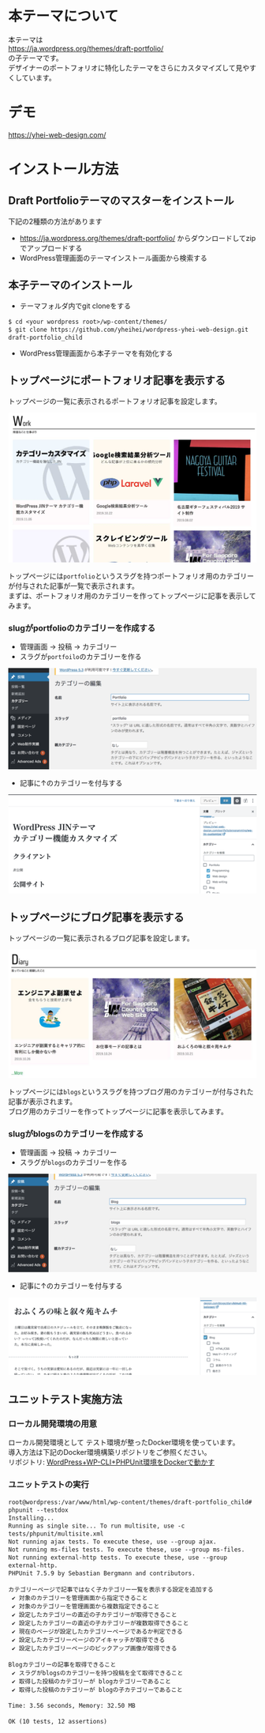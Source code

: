 # 本テーマについて
本テーマは  
https://ja.wordpress.org/themes/draft-portfolio/  
の子テーマです。  
デザイナーのポートフォリオに特化したテーマをさらにカスタマイズして見やすくしています。

# デモ
https://yhei-web-design.com/

# インストール方法

## Draft Portfolioテーマのマスターをインストール
下記の2種類の方法があります  

* https://ja.wordpress.org/themes/draft-portfolio/ からダウンロードしてzipでアップロードする
* WordPress管理画面のテーマインストール画面から検索する


## 本子テーマのインストール

* テーマフォルダ内でgit cloneをする

```
$ cd <your wordpress root>/wp-content/themes/
$ git clone https://github.com/yheihei/wordpress-yhei-web-design.git draft-portfolio_child
```

* WordPress管理画面から本子テーマを有効化する

## トップページにポートフォリオ記事を表示する

トップページの一覧に表示されるポートフォリオ記事を設定します。  

![トップページにポートフォリオカテゴリーを表示する](https://github.com/yheihei/wordpress-yhei-web-design/blob/image/screenshot/top_page_work.jpg)

トップページには`portfolio`というスラグを持つポートフォリオ用のカテゴリーが付与された記事が一覧で表示されます。  
まずは、ポートフォリオ用のカテゴリーを作ってトップページに記事を表示してみます。

### slugがportfolioのカテゴリーを作成する

* 管理画面 -> 投稿 -> カテゴリー
* スラグが`portfoilo`のカテゴリーを作る  

![ポートフォリオカテゴリーを作る](https://github.com/yheihei/wordpress-yhei-web-design/blob/image/screenshot/category.png)

* 記事に↑のカテゴリーを付与する

![記事にポートフォリオカテゴリーを付与する](https://github.com/yheihei/wordpress-yhei-web-design/blob/image/screenshot/post_with_category.png)


## トップページにブログ記事を表示する

トップページの一覧に表示されるブログ記事を設定します。  

![トップページにブログ記事を表示する](https://github.com/yheihei/wordpress-yhei-web-design/blob/image/screenshot/blogs.jpg)

トップページには`blogs`というスラグを持つブログ用のカテゴリーが付与された記事が表示されます。  
ブログ用のカテゴリーを作ってトップページに記事を表示してみます。

### slugがblogsのカテゴリーを作成する

* 管理画面 -> 投稿 -> カテゴリー
* スラグが`blogs`のカテゴリーを作る  

![ブログカテゴリーを作る](https://github.com/yheihei/wordpress-yhei-web-design/blob/image/screenshot/blog_category.png)

* 記事に↑のカテゴリーを付与する

![記事にブログカテゴリーを付与する](https://github.com/yheihei/wordpress-yhei-web-design/blob/image/screenshot/blog_post.png)


## ユニットテスト実施方法

### ローカル開発環境の用意
ローカル開発環境として テスト環境が整ったDocker環境を使っています。  
導入方法は下記のDocker環境構築リポジトリをご参照ください。  
リポジトリ: [WordPress+WP-CLI+PHPUnit環境をDockerで動かす](https://github.com/yheihei/wp-docker-template)

### ユニットテストの実行
```
root@wordpress:/var/www/html/wp-content/themes/draft-portfolio_child# phpunit --testdox
Installing...
Running as single site... To run multisite, use -c tests/phpunit/multisite.xml
Not running ajax tests. To execute these, use --group ajax.
Not running ms-files tests. To execute these, use --group ms-files.
Not running external-http tests. To execute these, use --group external-http.
PHPUnit 7.5.9 by Sebastian Bergmann and contributors.

カテゴリーページで記事ではなく子カテゴリー一覧を表示する設定を追加する
 ✔ 対象のカテゴリーを管理画面から指定できること
 ✔ 対象のカテゴリーを管理画面から複数指定できること
 ✔ 設定したカテゴリーの直近の子カテゴリーが取得できること
 ✔ 設定したカテゴリーの直近の子カテゴリーが複数取得できること
 ✔ 現在のページが設定したカテゴリーページであるか判定できる
 ✔ 設定したカテゴリーページのアイキャッチが取得できる
 ✔ 設定したカテゴリーページのピックアップ画像が取得できる

Blogカテゴリーの記事を取得できること
 ✔ スラグがblogsのカテゴリーを持つ投稿を全て取得できること
 ✔ 取得した投稿のカテゴリーが blogカテゴリーであること
 ✔ 取得した投稿のカテゴリーが blogの子カテゴリーであること

Time: 3.56 seconds, Memory: 32.50 MB

OK (10 tests, 12 assertions)
```


